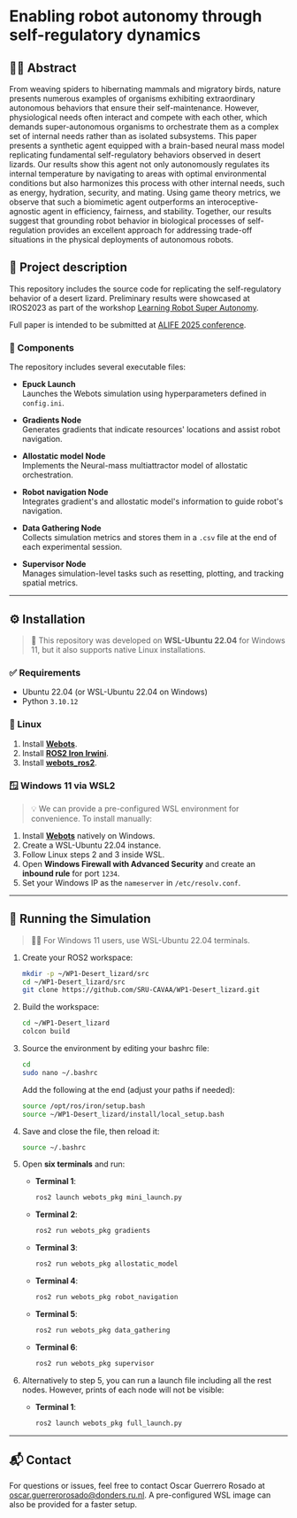 # Enabling robot autonomy through self-regulatory dynamics

## 🦎🤖 Abstract

From weaving spiders to hibernating mammals and migratory birds, nature presents numerous examples of organisms exhibiting extraordinary autonomous behaviors that ensure their self-maintenance. However, physiological needs often interact and compete with each other, which demands super-autonomous organisms to orchestrate them as a complex set of internal needs rather than as isolated subsystems. This paper presents a synthetic agent equipped with a brain-based neural mass model replicating fundamental self-regulatory behaviors observed in desert lizards. Our results show this agent not only autonomously regulates its internal temperature by navigating to areas with optimal environmental conditions but also harmonizes this process with other internal needs, such as energy, hydration, security, and mating. Using game theory metrics, we observe that such a biomimetic agent outperforms an interoceptive-agnostic agent in efficiency, fairness, and stability. Together, our results suggest that grounding robot behavior in biological processes of self-regulation provides an excellent approach for addressing trade-off situations in the physical deployments of autonomous robots.

## 🧠 Project description

This repository includes the source code for replicating the self-regulatory behavior of a desert lizard. Preliminary results were showcased at IROS2023 as part of the workshop [Learning Robot Super Autonomy](https://wp.nyu.edu/workshopiros2023superautonomy/).

Full paper is intended to be submitted at [ALIFE 2025 conference](https://2025.alife.org/).

### 🧩 Components

The repository includes several executable files:

- **Epuck Launch**   
  Launches the Webots simulation using hyperparameters defined in `config.ini`.

- **Gradients Node**  
  Generates gradients that indicate resources' locations and assist robot navigation.

- **Allostatic model Node**  
  Implements the Neural-mass multiattractor model of allostatic orchestration.

- **Robot navigation Node**   
  Integrates gradient's and allostatic model's information to guide robot's navigation.

- **Data Gathering Node**  
  Collects simulation metrics and stores them in a `.csv` file at the end of each experimental session.
  
- **Supervisor Node**  
  Manages simulation-level tasks such as resetting, plotting, and tracking spatial metrics. 

---

## ⚙️ Installation

> 🐧 This repository was developed on **WSL-Ubuntu 22.04** for Windows 11, but it also supports native Linux installations.

### ✅ Requirements

- Ubuntu 22.04 (or WSL-Ubuntu 22.04 on Windows)
- Python `3.10.12`

### 🐧 Linux 

1. Install [**Webots**](https://cyberbotics.com/).
2. Install [**ROS2 Iron Irwini**](https://docs.ros.org/en/iron/Installation.html).
3. Install [**webots_ros2**](https://docs.ros.org/en/iron/Tutorials/Advanced/Simulators/Webots/).

### 🪟 Windows 11 via WSL2

> 💡 We can provide a pre-configured WSL environment for convenience. To install manually:

1. Install [**Webots**](https://cyberbotics.com/) natively on Windows.
2. Create a WSL-Ubuntu 22.04 instance.
3. Follow Linux steps 2 and 3 inside WSL. 
4. Open **Windows Firewall with Advanced Security** and create an **inbound rule** for port `1234`.
5. Set your Windows IP as the `nameserver` in `/etc/resolv.conf`.

---

## 🚀 Running the Simulation

> 🧑‍💻 For Windows 11 users, use WSL-Ubuntu 22.04 terminals.

1. Create your ROS2 workspace:

    ```bash
    mkdir -p ~/WP1-Desert_lizard/src
    cd ~/WP1-Desert_lizard/src
    git clone https://github.com/SRU-CAVAA/WP1-Desert_lizard.git
    ```

2. Build the workspace:

    ```bash
    cd ~/WP1-Desert_lizard
    colcon build
    ```

3. Source the environment by editing your bashrc file: 

    ```bash
    cd
    sudo nano ~/.bashrc 
    ```

    Add the following at the end (adjust your paths if needed): 

    ```bash
    source /opt/ros/iron/setup.bash
    source ~/WP1-Desert_lizard/install/local_setup.bash
    ```

4. Save and close the file, then reload it:

    ```bash
    source ~/.bashrc
    ```

5. Open **six terminals** and run:

    - **Terminal 1**:
      ```bash
      ros2 launch webots_pkg mini_launch.py
      ```

    - **Terminal 2**:
      ```bash
      ros2 run webots_pkg gradients
      ```

    - **Terminal 3**:
      ```bash
      ros2 run webots_pkg allostatic_model
      ```

    - **Terminal 4**:
      ```bash
      ros2 run webots_pkg robot_navigation
      ```

    - **Terminal 5**:
      ```bash
      ros2 run webots_pkg data_gathering
      ```

    - **Terminal 6**:
      ```bash
      ros2 run webots_pkg supervisor
      ```

6. Alternatively to step 5, you can run a launch file including all the rest nodes. However, prints of each node will not be visible:

	- **Terminal 1**:
      ```bash
      ros2 launch webots_pkg full_launch.py
      ```


---

## 📬 Contact

For questions or issues, feel free to contact Oscar Guerrero Rosado at oscar.guerrerorosado@donders.ru.nl. A pre-configured WSL image can also be provided for a faster setup.







